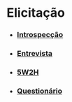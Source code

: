 # Elicitação
- [<h3>Introspecção</h2>](/docs/elicitation/introspeccao.md)
- [<h3> Entrevista</h3>](/docs/elicitation/entrevista.md)
- [<h3>5W2H</h3>](/docs/elicitation/5W2H.md)
- [<h3>Questionário</h3>](/docs/elicitation/forms.md)